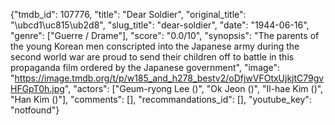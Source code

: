 {"tmdb_id": 107776, "title": "Dear Soldier", "original_title": "\ubcd1\uc815\ub2d8", "slug_title": "dear-soldier", "date": "1944-06-16", "genre": ["Guerre / Drame"], "score": "0.0/10", "synopsis": "The parents of the young Korean men conscripted into the Japanese army during the second world war are proud to send their children off to battle in this propaganda film ordered by the Japanese government", "image": "https://image.tmdb.org/t/p/w185_and_h278_bestv2/oDfjwVFOtxUjkjtC79gvHFGpT0h.jpg", "actors": ["Geum-ryong Lee ()", "Ok Jeon ()", "Il-hae Kim ()", "Han Kim ()"], "comments": [], "recommandations_id": [], "youtube_key": "notfound"}